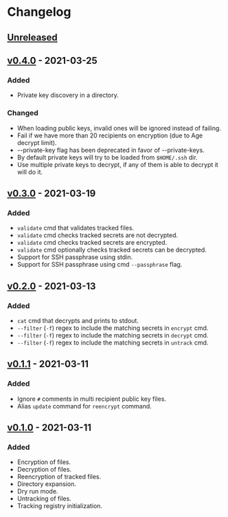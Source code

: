 # Changelog

## [Unreleased]

## [v0.4.0] - 2021-03-25

### Added

- Private key discovery in a directory.

### Changed

- When loading public keys, invalid ones will be ignored instead of failing.
- Fail if we have more than 20 recipients on encryption (due to Age decrypt limit).
- --private-key flag has been deprecated in favor of --private-keys.
- By default private keys will try to be loaded from `$HOME/.ssh` dir.
- Use multiple private keys to decrypt, if any of them is able to decrypt it will do it.

## [v0.3.0] - 2021-03-19

### Added

- `validate` cmd that validates tracked files.
- `validate` cmd checks tracked secrets are not decrypted.
- `validate` cmd checks tracked secrets are encrypted.
- `validate` cmd optionally checks tracked secrets can be decrypted.
- Support for SSH passphrase using stdin.
- Support for SSH passphrase using cmd `--passphrase` flag.

## [v0.2.0] - 2021-03-13

### Added

- `cat` cmd that decrypts and prints to stdout.
- `--filter` (`-f`) regex to include the matching secrets in `encrypt` cmd.
- `--filter` (`-f`) regex to include the matching secrets in `decrypt` cmd.
- `--filter` (`-f`) regex to include the matching secrets in `untrack` cmd.

## [v0.1.1] - 2021-03-11

### Added

- Ignore `#` comments in multi recipient public key files.
- Alias `update` command for `reencrypt` command.

## [v0.1.0] - 2021-03-11

### Added

- Encryption of files.
- Decryption of files.
- Reencryption of tracked files.
- Directory expansion.
- Dry run mode.
- Untracking of files.
- Tracking registry initialization.

[unreleased]: https://github.com/slok/agebox/compare/v0.4.0...HEAD
[v0.4.0]: https://github.com/slok/agebox/compare/v0.3.0...v0.4.0
[v0.3.0]: https://github.com/slok/agebox/compare/v0.2.0...v0.3.0
[v0.2.0]: https://github.com/slok/agebox/compare/v0.1.1...v0.2.0
[v0.1.1]: https://github.com/slok/agebox/compare/v0.1.0...v0.1.1
[v0.1.0]: https://github.com/slok/agebox/releases/tag/v0.1.0
